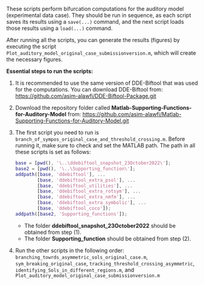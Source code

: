 

These scripts perform bifurcation computations for the auditory model (experimental data case). They should be run in sequence, as each script saves its results using a `save(...)` command, and the next script loads those results using a `load(...)` command.

After running all the scripts, you can generate the results (figures) by executing the script `Plot_auditory_model_original_case_submissionversion.m`, which will create the necessary figures.

**Essential steps to run the scripts:**

1) It is recommended to use the same version of DDE-Biftool that was used for the computations. You can download DDE-Biftool from: https://github.com/asim-alawfi/DDE-Biftool-Package.git
   
2) Download the repository folder called **Matlab-Supporting-Functions-for-Auditory-Model** from: https://github.com/asim-alawfi/Matlab-Supporting-Functions-for-Auditory-Model.git

3) The first script you need to run is `branch_of_sympos_original_case_and_threshold_crossing.m`. Before running it, make sure to check and set the MATLAB path. The path in all these scripts is set as follows:

   ```matlab
   base = [pwd(), '\..\ddebiftool_snapshot_23October2022\'];
   base2 = [pwd(), '\..\Supporting_function\'];
   addpath([base, 'ddebiftool'], ...
           [base, 'ddebiftool_extra_psol'], ...
           [base, 'ddebiftool_utilities'], ...
           [base, 'ddebiftool_extra_rotsym'], ...
           [base, 'ddebiftool_extra_nmfm'], ...
           [base, 'ddebiftool_extra_symbolic'], ...
           [base, 'ddebiftool_coco']);
   addpath([base2, 'Supporting_functions']);
   ```

   - The folder **ddebiftool_snapshot_23October2022** should be obtained from step (1).
   - The folder **Supporting_function** should be obtained from step (2).
4) Run the other scripts in the following order: 
`branching_towrds_asymmetric_sols_original_case.m`, `sym_breaking_original_case`, `tracking_threshold_crossing_asymmetric`, `identifying_Sols_in_different_regions.m`, and `Plot_auditory_model_original_case_submissionversion.m`


